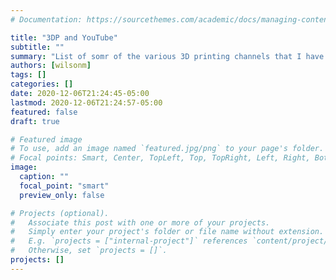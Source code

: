 ```yaml
---
# Documentation: https://sourcethemes.com/academic/docs/managing-content/

title: "3DP and YouTube"
subtitle: ""
summary: "List of somr of the various 3D printing channels that I have found helpful. "
authors: [wilsonm]
tags: []
categories: []
date: 2020-12-06T21:24:45-05:00
lastmod: 2020-12-06T21:24:57-05:00
featured: false
draft: true

# Featured image
# To use, add an image named `featured.jpg/png` to your page's folder.
# Focal points: Smart, Center, TopLeft, Top, TopRight, Left, Right, BottomLeft, Bottom, BottomRight.
image:
  caption: ""
  focal_point: "smart"
  preview_only: false

# Projects (optional).
#   Associate this post with one or more of your projects.
#   Simply enter your project's folder or file name without extension.
#   E.g. `projects = ["internal-project"]` references `content/project/deep-learning/index.md`.
#   Otherwise, set `projects = []`.
projects: []
---
```

